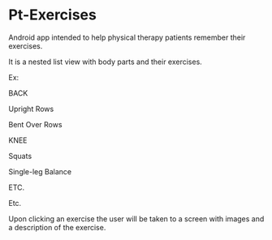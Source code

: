 # Pt-Exercises
Android app intended to help physical therapy patients remember their exercises. 

It is a nested list view with body parts and their exercises. 

Ex:

BACK

  Upright Rows

  Bent Over Rows

KNEE

  Squats

  Single-leg Balance

ETC.

  Etc.
  
Upon clicking an exercise the user will be taken to a screen with images and a description of the exercise.
